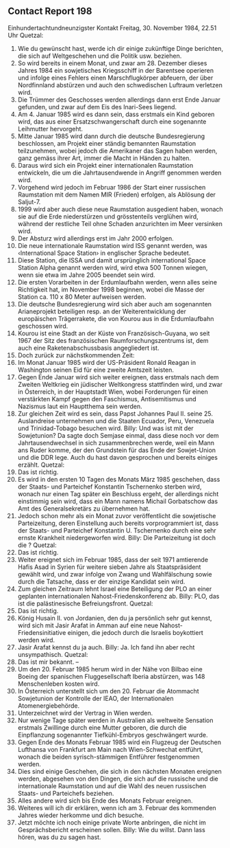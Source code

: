 ## Contact Report 198
Einhundertachtundneunzigster Kontakt
Freitag, 30. November 1984, 22.51 Uhr
Quetzal:
1. Wie du gewünscht hast, werde ich dir einige zukünftige Dinge berichten, die sich auf Weltgeschehen und die Politik usw. beziehen.
2. So wird bereits in einem Monat, und zwar am 28. Dezember dieses Jahres 1984 ein sowjetisches Kriegsschiff in der Barentsee operieren und infolge eines Fehlers einen Marschflugkörper abfeuern, der über Nordfinnland abstürzen und auch den schwedischen Luftraum verletzen wird.
3. Die Trümmer des Geschosses werden allerdings dann erst Ende Januar gefunden, und zwar auf dem Eis des Inari-Sees liegend.
4. Am 4. Januar 1985 wird es dann sein, dass erstmals ein Kind geboren wird, das aus einer Ersatzschwangerschaft durch eine sogenannte Leihmutter hervorgeht.
5. Mitte Januar 1985 wird dann durch die deutsche Bundesregierung beschlossen, am Projekt einer ständig bemannten Raumstation teilzunehmen, wobei jedoch die Amerikaner das Sagen haben werden, ganz gemäss ihrer Art, immer die Macht in Händen zu halten.
6. Daraus wird sich ein Projekt einer internationalen Raumstation entwickeln, die um die Jahrtausendwende in Angriff genommen werden wird.
7. Vorgehend wird jedoch im Februar 1986 der Start einer russischen Raumstation mit dem Namen MIR (Frieden) erfolgen, als Ablösung der Saljut-7.
8. 1999 wird aber auch diese neue Raumstation ausgedient haben, wonach sie auf die Erde niederstürzen und grösstenteils verglühen wird, während der restliche Teil ohne Schaden anzurichten im Meer versinken wird.
9. Der Absturz wird allerdings erst im Jahr 2000 erfolgen.
10. Die neue internationale Raumstation wird ISS genannt werden, was ‹International Space Station› in englischer Sprache bedeutet.
11. Diese Station, die ISSA und damit ursprünglich international Space Station Alpha genannt werden wird, wird etwa 500 Tonnen wiegen, wenn sie etwa im Jahre 2005 beendet sein wird.
12. Die ersten Vorarbeiten in der Erdumlaufbahn werden, wenn alles seine Richtigkeit hat, im November 1998 beginnen, wobei die Masse der Station ca. 110 x 80 Meter aufweisen werden.
13. Die deutsche Bundesregierung wird sich aber auch am sogenannten Arianeprojekt beteiligen resp. an der Weiterentwicklung der europäischen Trägerrakete, die von Kourou aus in die Erdumlaufbahn geschossen wird.
14. Kourou ist eine Stadt an der Küste von Französisch-Guyana, wo seit 1967 der Sitz des französischen Raumforschungszentrums ist, dem auch eine Raketenabschussbasis angegliedert ist.
15. Doch zurück zur nächstkommenden Zeit:
16. Im Monat Januar 1985 wird der US-Präsident Ronald Reagan in Washington seinen Eid für eine zweite Amtszeit leisten.
17. Gegen Ende Januar wird sich weiter ereignen, dass erstmals nach dem Zweiten Weltkrieg ein jüdischer Weltkongress stattfinden wird, und zwar in Österreich, in der Hauptstadt Wien, wobei Forderungen für einen verstärkten Kampf gegen den Faschismus, Antisemitismus und Nazismus laut ein Hauptthema sein werden.
18. Zur gleichen Zeit wird es sein, dass Papst Johannes Paul II. seine 25. Auslandreise unternehmen und die Staaten Ecuador, Peru, Venezuela und Trinidad-Tobago besuchen wird.
Billy:
Und was ist mit der Sowjetunion? Da sagte doch Semjase einmal, dass diese noch vor dem Jahrtausendwechsel in sich zusammenbrechen werde, weil ein Mann ans Ruder komme, der den Grundstein für das Ende der Sowjet-Union und die DDR lege. Auch du hast davon gesprochen und bereits einiges erzählt.
Quetzal:
19. Das ist richtig.
20. Es wird in den ersten 10 Tagen des Monats März 1985 geschehen, dass der Staats- und Parteichef Konstantin Tschernenko sterben wird, wonach nur einen Tag später ein Beschluss ergeht, der allerdings nicht einstimmig sein wird, dass ein Mann namens Michail Gorbatschow das Amt des Generalsekretärs zu übernehmen hat.
21. Jedoch schon mehr als ein Monat zuvor veröffentlicht die sowjetische Parteizeitung, deren Einstellung auch bereits vorprogrammiert ist, dass der Staats- und Parteichef Konstantin U. Tschernenko durch eine sehr ernste Krankheit niedergeworfen wird.
Billy:
Die Parteizeitung ist doch die <Prawda>?
Quetzal:
22. Das ist richtig.
23. Weiter ereignet sich im Februar 1985, dass der seit 1971 amtierende Hafis Asad in Syrien für weitere sieben Jahre als Staatspräsident gewählt wird, und zwar infolge von Zwang und Wahlfälschung sowie durch die Tatsache, dass er der einzige Kandidat sein wird.
24. Zum gleichen Zeitraum lehnt Israel eine Beteiligung der PLO an einer geplanten internationalen Nahost-Friedenskonferenz ab.
Billy:
PLO, das ist die palästinesische Befreiungsfront.
Quetzal:
25. Das ist richtig.
26. König Husain II. von Jordanien, den du ja persönlich sehr gut kennst, wird sich mit Jasir Arafat in Amman auf eine neue Nahost-Friedensinitiative einigen, die jedoch durch die Israelis boykottiert werden wird.
27. Jasir Arafat kennst du ja auch.
Billy:
Ja. Ich fand ihn aber recht unsympathisch.
Quetzal:
28. Das ist mir bekannt. –
29. Um den 20. Februar 1985 herum wird in der Nähe von Bilbao eine Boeing der spanischen Fluggesellschaft Iberia abstürzen, was 148 Menschenleben kosten wird.
30. In Österreich unterstellt sich um den 20. Februar die Atommacht Sowjetunion der Kontrolle der IEAO, der Internationalen Atomenergiebehörde.
31. Unterzeichnet wird der Vertrag in Wien werden.
32. Nur wenige Tage später werden in Australien als weltweite Sensation erstmals Zwillinge durch eine Mutter geboren, die durch die Einpflanzung sogenannter Tiefkühl-Embryos geschwängert wurde.
33. Gegen Ende des Monats Februar 1985 wird ein Flugzeug der Deutschen Lufthansa von Frankfurt am Main nach Wien-Schwechat entführt, wonach die beiden syrisch-stämmigen Entführer festgenommen werden.
34. Dies sind einige Geschehen, die sich in den nächsten Monaten ereignen werden, abgesehen von den Dingen, die sich auf die russische und die internationale Raumstation und auf die Wahl des neuen russischen Staats- und Parteichefs beziehen.
35. Alles andere wird sich bis Ende des Monats Februar ereignen.
36. Weiteres will ich dir erklären, wenn ich am 3. Februar des kommenden Jahres wieder herkomme und dich besuche.
37. Jetzt möchte ich noch einige private Worte anbringen, die nicht im Gesprächsbericht erscheinen sollen.
Billy:
Wie du willst. Dann lass hören, was du zu sagen hast.